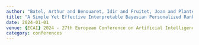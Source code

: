 ```yaml
---
author: "Batel, Arthur and Benouaret, Idir and Fruitet, Joan and Plantevit, Marc and Robardet, C{\'{e}}line"
title: "A Simple Yet Effective Interpretable Bayesian Personalized Ranking for Cognitive Diagnosis"
date: 2024-01-01
venue: {ECAI} 2024 - 27th European Conference on Artificial Intelligence, 19-24 October 2024, Santiago de Compostela, Spain - Including 13th Conference on Prestigious Applications of Intelligent Systems {(PAIS} 2024)
category: conferences
---
```

